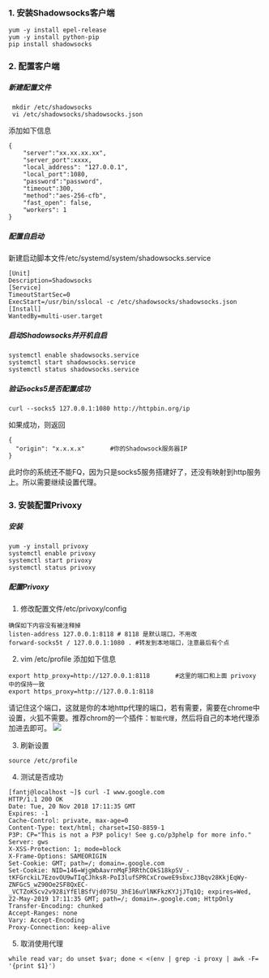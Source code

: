 ### 1. 安装Shadowsocks客户端

```
yum -y install epel-release
yum -y install python-pip
pip install shadowsocks
```

### 2. 配置客户端
##### 新建配置文件
```
 mkdir /etc/shadowsocks
 vi /etc/shadowsocks/shadowsocks.json
```
添加如下信息
```
{
    "server":"xx.xx.xx.xx",
    "server_port":xxxx,
    "local_address": "127.0.0.1",
    "local_port":1080,
    "password":"password",
    "timeout":300,
    "method":"aes-256-cfb",
    "fast_open": false,
    "workers": 1
}
```
##### 配置自启动 
新建启动脚本文件/etc/systemd/system/shadowsocks.service
```
[Unit]
Description=Shadowsocks
[Service]
TimeoutStartSec=0
ExecStart=/usr/bin/sslocal -c /etc/shadowsocks/shadowsocks.json
[Install]
WantedBy=multi-user.target
```
##### 启动Shadowsocks并开机自启
```
systemctl enable shadowsocks.service
systemctl start shadowsocks.service
systemctl status shadowsocks.service
```

##### 验证socks5是否配置成功
`curl --socks5 127.0.0.1:1080 http://httpbin.org/ip`

如果成功，则返回
```
{
  "origin": "x.x.x.x"       #你的Shadowsock服务器IP
}
```
此时你的系统还不能FQ，因为只是socks5服务搭建好了，还没有映射到http服务上。所以需要继续设置代理。

### 3. 安装配置Privoxy

##### 安装
```
yum -y install privoxy
systemctl enable privoxy
systemctl start privoxy
systemctl status privoxy
```

##### 配置Privoxy
1. 修改配置文件/etc/privoxy/config
```
确保如下内容没有被注释掉
listen-address 127.0.0.1:8118 # 8118 是默认端口，不用改
forward-socks5t / 127.0.0.1:1080 . #转发到本地端口，注意最后有个点
```
2. vim /etc/profile 添加如下信息
```
export http_proxy=http://127.0.0.1:8118       #这里的端口和上面 privoxy 中的保持一致
export https_proxy=http://127.0.0.1:8118
```
请记住这个端口，这就是你的本地http代理的端口，若有需要，需要在chrome中设置，火狐不需要。推荐chrom的一个插件：`智能代理`，然后将自己的本地代理添加进去即可。
![](https://upload-images.jianshu.io/upload_images/5786888-99a2fb9c444b5b87.png?imageMogr2/auto-orient/strip%7CimageView2/2/w/1240)

3. 刷新设置
```
source /etc/profile
```
4. 测试是否成功
```
[fantj@localhost ~]$ curl -I www.google.com
HTTP/1.1 200 OK
Date: Tue, 20 Nov 2018 17:11:35 GMT
Expires: -1
Cache-Control: private, max-age=0
Content-Type: text/html; charset=ISO-8859-1
P3P: CP="This is not a P3P policy! See g.co/p3phelp for more info."
Server: gws
X-XSS-Protection: 1; mode=block
X-Frame-Options: SAMEORIGIN
Set-Cookie: GMT; path=/; domain=.google.com
Set-Cookie: NID=146=WjgWbAavrnMqF3RRthCOkS18kpSV_-tKFGrckiL7EzovOU9wTIqCJhksR-PoI3lufSPRCxCroweE9sbxcJ3Bqv28KkjEqWy-ZNFGcS_wZ90Oe2SF8QxEC-_VCTZoKScv2v928iYfElBSfVjd075U_3hE16uYlNKFkzKYJjJTq1Q; expires=Wed, 22-May-2019 17:11:35 GMT; path=/; domain=.google.com; HttpOnly
Transfer-Encoding: chunked
Accept-Ranges: none
Vary: Accept-Encoding
Proxy-Connection: keep-alive
```
5. 取消使用代理
```
while read var; do unset $var; done < <(env | grep -i proxy | awk -F= '{print $1}')
```
